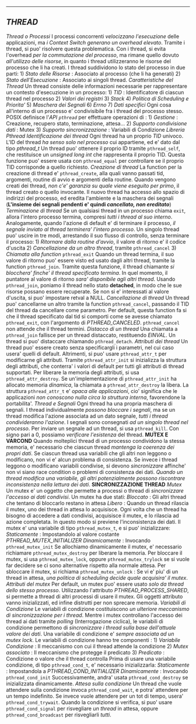 
--------------------------------------------------------------------------
*THREAD*
---

*Thread o Processi*
	I processi concorrenti *velocizzano l'esecuzione* delle applicazioni, ma *i Context Switch generano un overhead elevato*. Tramite i thread, si puo' risolvere questa problematica.
	Con i thread, si evita l'overhead *per la commutazione del processo*, ma rimane quello dovuto *all'utilizzo delle risorse*, in quanto i thread utilizzeranno le risorse del processo che li ha creati.
	I thread suddividono lo stato del processo in due parti:
		1) *Stato delle Risorse* : Associato al processo (che li ha generati)
		2) *Stato dell'Esecuzione* : Associato ai singoli thread.
	*Caratteristiche del Thread*
		Un thread consiste delle informazioni necessarie per rappresentare un contesto d'esecuzione in un processo:
			1) *TID* : Identificatore di ciascun thread nel processo
			2) *Valori dei registri*
			3) *Stack*
			4) *Politica di Scheduling e Priorita'*
			5) *Maschera dei Segnali*
			6) *Errno*
			7) *Dati specifici*
		Ogni cosa all'interno di un processo e' condivisibile fra i thread del processo stesso.
		POSIX definisce l'*API ```pthread```* per effettuare operazioni di :
			1) *Gestione* : Creazione, recupero stato, terminazione, attesa...
			2) *Supporto condivisione dati* : Mutex
			3) *Supporto sincronizzazione* : Variabili di Condizione
	*Libreria Pthread*
		*Identificazione dei thread*
			Ogni thread ha un proprio *TID* univoco. L'ID del thread *ha senso solo nel processo* cui appartiene, ed e' dato dal tipo *pthread_t*
			Un thread puo' ottenere il proprio ID tramite ```pthread_self```, che restituisce un *unsigned long int* che rappresenta il proprio TID. Questa funzione puo' essere usata con ```pthread_equal``` per controllare se il proprio TID corrisponde a quello richiesto.
		*Creazione di thread*
			La function per la creazione di thread e' ```pthread_create```, alla quali vanno passati tid, argomenti, routine di avvio e argomenti della routine.
			Quando vengono creati dei thread, *non c'e' garanzia su quale viene eseguito per primo*, il thread creato o quello invocante. Il nuovo thread ha accesso allo spazio di indirizzi del processo, ed eredita l'ambiente e la maschera dei segnali (**L'insieme dei segnali pendenti e' quindi *cancellato, non ereditato***)
		*Terminazione di thread*
			Se un qualsiasi thread in un processo chiama ```exit```, allora l'intero processo termina, compresi *tutti i thread al suo interno*.
			Analogamente, quando l'azione di default e' di terminare il processo, *il segnale inviato al thread terminera' l'intero processo*.
			Un singolo thread puo' uscire in tre modi, arrestando il suo flusso di controllo, senza terminare il processo:
				1) *Ritornare dalla routine d'avvio*, il valore di ritorno e' il codice d'uscita
				2) *Cancellazione da un altro thread*, tramite ```pthread_cancel```
				3) *Chiamata alla function* ```pthread_exit```
			Quando un thread termina, il suo valore di ritorno puo' essere visto ed usato dagli altri thread, tramite la function ```pthread_join```. Tramite questa funzione, il thread chiamante *si blocchera' finche' il thread specificato termina*. In quel momento, il puntatore al valore di ritorno *sara' disponibile agli altri thread*.
			Usando ```pthread_join```, poniamo il thread nello stato **detached**, in modo che le sue risorse possano essere recuperate. Se non si e' interessati al valore d'uscita, si puo' impostare retval a NULL.
		*Cancellazione di thread*
			Un thread puo' cancellarne un altro tramite la function ```pthread_cancel```, passando il TID del thread da cancellare come parametro.
			Per default, questa function fa si che il thread specificato dal tid si comporti come se avesse chiamato ```pthread_exit```, con l'argomento di *PTHREAD_CANCELED*. ```pthread_cancel``` non attende che il thread termini.
		*Distacco di un thread*
			Una chiamata a ```pthread_join``` fallisce per un thread distaccato, restituendo *EINVAL*. Un thread si puo' distaccare chiamando ```pthread_detach```.
		*Attributi dei thread*
			Un thread puo' essere creato senza specificargli i parametri, nel cui caso usera' quelli di default. Altrimenti, si puo' usare `pthread_attr_t` per modificarne gli attributi. 
			Tramite `pthread_attr_init` si inizializza la struttura degli attributi, che conterra' i valori di default per tutti gli attributi di thread supportati.
			Per liberare la memoria degli attributi, si usa `pthread_attr_destroy`. Se un'implementazione di `pthread_attr_init` ha allocato memoria *dinamica*, la chiamata a `pthread_attr_destroy` la libera.
			La struttura `pthread_attr_t` e' *opaca alle applicazioni*, cio' significa che le applicazioni *non conoscono nulla circa la struttura interna*, favorendone la portabilita'.
	*Thread e Segnali*
		Ogni thread ha una propria maschera di segnali. I thread individualmente *possono bloccare i segnali*, ma se un thread modifica l'azione associata ad un dato segnale, *tutti i thread condivideranno l'azione*.
		I segnali sono consegnati *ad un singolo thread nel processo*. Per inviare un segnale ad un thread, si usa `pthread_kill`. Con signo pari a 0, possiamo *verificare l'esistenza* del thread.
	**MUTEX E VARCOND**
		Quando molteplici thread di un processo condividono la stessa memoria, e' necessario che ciascun thread *mantenga la coerenza dei propri dati*.
		Se ciascun thread usa variabili che gli altri non leggono o modificano, non vi e' alcun problema di consistenza. Se invece i thread leggono o modificano variabili condivise, si devono *sincronizzare* affinche' non vi siano race condition o problemi di consistenza dei dati.
		*Quando un thread modifica una variabile, gli altri potenzialmente possono riscontrare inconsistenza nella lettura dei dati*.
		**SINCRONIZZAZIONE THREAD**
			*Mutex*
				Un mutex e' un oggetto che permette a processi o thread di *sincronizzare l'accesso ai dati condivisi*. Un mutex ha due stati:
					*Bloccato* : Gli altri thread che tentano di bloccarlo restano in attesa
					*Libero* : Quando un thread rilascia il mutex, uno dei thread in attesa lo acquisisce.
				Ogni volta che un thread ha bisogno di accedere a dati condivisi, acquisisce il mutex, e lo rilascia ad azione completata. In questo modo si previene l'inconsistenza dei dati.
				Il mutex e' una variabile di tipo `pthread_mutex_t`, e si puo' inizializzare:
					*Staticamente* : Impostandolo al valore costante *PTHREAD_MUTEX_INITIALIZER*
					*Dinamicamente* : Invocando `pthread_mutex_init`
				Se allochiamo dinamicamente il mutex, e' necessario richiamare `pthread_mutex_destroy` per liberare la memoria.
				Per bloccare il mutex, si usa `pthread_mutex_lock`, oppure `pthread_mutex_trylock` se si vuole far decidere se ci sono alternative rispetto alla normale attesa.
				Per sbloccare il mutex, si richiama `pthread_mutex_unlock` : 
					Se vi e' piu' di un thread in attesa, *una politica di scheduling decide quale acquisira' il mutex*.
				*Attributi del mutex*
					Per default, un mutex puo' essere usato *solo da thread dello stesso processo*.
					Utilizzando l'attributo *PTHREAD_PROCESS_SHARED*, si permette a thread di altri processi di usare il mutex. Gli oggetti attributo vanno inizializzati, ed infine distrutti per non sprecare memoria.
			*Variabili di Condizione*
				Le variabili di condizione costituiscono *un ulteriore meccanismo di sincronizzazione per i thread*. Mentre i mutex controllano l'accesso dei thread ai dati tramite *polling* (Interrogazione ciclica), le variabili di condizione permettono di *sincronizzare i thread sulla base dell'attuale valore dei dati*.
				Una variabile di condizione e' *sempre associata ad un mutex lock*.
				Le variabili di condizione hanno tre componenti : 
					1) *Variabile Condizione* : Il meccanismo con cui il thread attende la condizione
					2) *Mutex associato* : Il meccanismo che protegge il predicato
					3) *Predicato* : Condizione o valore che il thread controlla
				Prima di usare una variabile condizione, di tipo `pthread_cond_t`, e' necessario inizializzarla:
					*Staticamente* : Impostandola a *PTHREAD_COND_INITIALIZER*
					*Dinamicamente* : Invocando `pthread_cond_init`
				Successivamente, andra' usata `pthread_cond_destroy` se inizializzata dinamicamente.
				*Attesa sulla condizione*
					Un thread che vuole attendere sulla condizione invoca `pthread_cond_wait`, e potra' attendere per un tempo indefinito. Se invece vuole attendere per un tot di tempo, usera' `pthread_cond_trywait`.
					Quando la condizione si verifica, si puo' usare `pthread_cond_signal` per risvegliare *un thread* in attesa, oppure `pthread_cond_broadcast` per risvegliarli *tutti*.